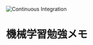 ![Continuous Integration](https://github.com/kanameg/ml-memo/actions/workflows/Lint%20and%20Build%20PDF%20file/badge.svg)

# 機械学習勉強メモ

